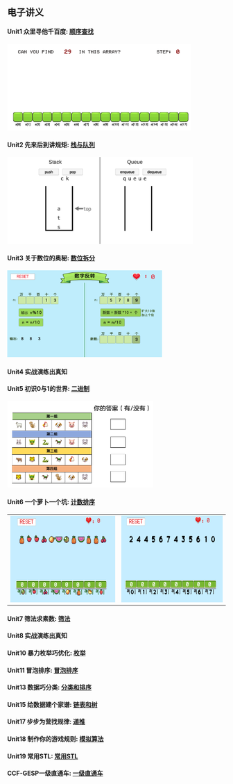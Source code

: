 ## 电子讲义

#### Unit1 众里寻他千百度:   [顺序查找](https://ayuki1024.github.io/L2_ebook/L2%E7%AC%AC1%E8%AF%BE%E9%A1%BA%E5%BA%8F%E6%9F%A5%E6%89%BE/%E9%A1%BA%E5%BA%8F%E6%9F%A5%E6%89%BE.html)
[<kbd><img decoding="async" src="images/shunxu.png" height="200px"/></kbd>](https://ayuki1024.github.io/edu_game/shunxuchazhao/)

#### Unit2 先来后到讲规矩:   [栈与队列](https://ayuki1024.github.io/L2_ebook/L2%E7%AC%AC2%E8%AF%BE%E6%A0%88%E5%92%8C%E9%98%9F%E5%88%97/%E6%A0%88%E5%92%8C%E9%98%9F%E5%88%97.html)
[<kbd><img decoding="async" src="images/stackAndQueue.png" height="200px"/></kbd>](https://ayuki1024.github.io/edu_game/stackAndQueue/)

#### Unit3 关于数位的奥秘:   [数位拆分](https://ayuki1024.github.io/L2_ebook/L2%E7%AC%AC3%E8%AF%BE%E6%95%B0%E4%BD%8D%E6%8B%86%E5%88%86/%E6%95%B0%E4%BD%8D%E6%8B%86%E5%88%86)
[<kbd><img decoding="async" src="images/03modGame.png" height="200px"/></kbd>](https://ayuki1024.github.io/edu_game/03modGame)

#### Unit4 实战演练出真知   

#### Unit5 初识0与1的世界:   [二进制](https://ayuki1024.github.io/L2_ebook/L2%E7%AC%AC5%E8%AF%BE%E5%88%9D%E8%AF%860%E4%B8%8E1%E7%9A%84%E4%B8%96%E7%95%8C%E4%BA%8C%E8%BF%9B%E5%88%B6/%E5%88%9D%E6%97%B60%E4%B8%8E1%E7%9A%84%E4%B8%96%E7%95%8C.html)
[<kbd><img decoding="async" src="images/shengxiao.png" height="200px"/></kbd>](https://ayuki1024.github.io/edu_game/05binary)

#### Unit6 一个萝卜一个坑:   [计数排序](https://ayuki1024.github.io/L2_ebook/L2%E7%AC%AC7%E8%AF%BE1%E4%B8%AA%E8%90%9D%E5%8D%9C1%E4%B8%AA%E5%9D%91/%E4%B8%80%E4%B8%AA%E8%90%9D%E5%8D%9C%E4%B8%80%E4%B8%AA%E5%9D%91.html)
<table><tr>
  <td><a href = "https://ayuki1024.github.io/edu_game/cntSortFruit/"><kbd><img decoding="async" src="images/cntSortfruit.png" height="200px"/></kbd></a></td>
  <td><a href = "https://ayuki1024.github.io/edu_game/cntSortNumber/"><kbd><img decoding="async" src="images/cntSortNumber.png" height="200px"/></kbd></a></td>
 </tr></table>


#### Unit7 筛法求素数:           [筛法](https://ayuki1024.github.io/L2_ebook/L2%E7%AC%AC7%E8%AF%BE%E7%AD%9B%E6%B3%95%E6%B1%82%E7%B4%A0%E6%95%B0/%E7%AD%9B%E6%B3%95%E6%B1%82%E7%B4%A0%E6%95%B0.html)
#### Unit8 实战演练出真知

#### Unit10 暴力枚举巧优化:           [枚举](https://ayuki1024.github.io/L2_ebook/L2%E7%AC%AC10%E8%AF%BE%E6%9A%B4%E5%8A%9B%E6%9E%9A%E4%B8%BE%E5%B7%A7%E4%BC%98%E5%8C%96/L2%E7%AC%AC10%E8%AF%BE%E6%9A%B4%E5%8A%9B%E6%9E%9A%E4%B8%BE%E5%B7%A7%E4%BC%98%E5%8C%96.html)

#### Unit11 冒泡排序: [冒泡排序](https://ayuki1024.github.io/L2_ebook/L2%E7%AC%AC11%E8%AF%BE%E5%86%92%E6%B3%A1%E6%8E%92%E5%BA%8F/%E5%86%92%E6%B3%A1%E6%8E%92%E5%BA%8F.html)

#### Unit13 数据巧分类:           [分类和排序](https://ayuki1024.github.io/L2_ebook/L2%E7%AC%AC13%E8%AF%BE%E6%95%B0%E6%8D%AE%E5%B7%A7%E5%88%86%E7%B1%BB%EF%BC%9A%E6%8E%92%E5%BA%8F%2B%E5%88%86%E7%B1%BB/%E6%95%B0%E6%8D%AE%E5%88%86%E7%B1%BB.html)

#### Unit15 给数据建个家谱:           [链表和树](https://ayuki1024.github.io/L2_ebook/L2%E7%AC%AC15%E8%AF%BE%E9%93%BE%E8%A1%A8%E5%92%8C%E6%A0%91/%E7%BB%99%E6%95%B0%E6%8D%AE%E5%BB%BA%E4%B8%AA%E5%AE%B6%E8%B0%B1%EF%BC%9A%E9%93%BE%E8%A1%A8%E5%92%8C%E6%A0%91.html)

#### Unit17 步步为营找规律:           [递推](https://ayuki1024.github.io/L2_ebook/L2%E7%AC%AC17%E8%AF%BE%E9%80%92%E6%8E%A8/%E9%80%92%E6%8E%A8.html)

#### Unit18 制作你的游戏规则:           [模拟算法](https://ayuki1024.github.io/L2_ebook/L2%E7%AC%AC18%E8%AF%BE%E6%A8%A1%E6%8B%9F%E7%AE%97%E6%B3%95/%E6%A8%A1%E6%8B%9F%E7%AE%97%E6%B3%95.html)

#### Unit19 常用STL:           [常用STL](https://ayuki1024.github.io/L2_ebook/L2%E7%AC%AC19%E8%AF%BESTL/L2%E7%AC%AC19%E8%AF%BE%E5%B8%B8%E7%94%A8STL.html)

#### CCF-GESP一级直通车:           [一级直通车](https://ayuki1024.github.io/L2_ebook/gesp_ccf_1%E7%BA%A7/GESP%E4%B8%80%E7%BA%A7%E7%9B%B4%E9%80%9A%E8%BD%A6.html)
